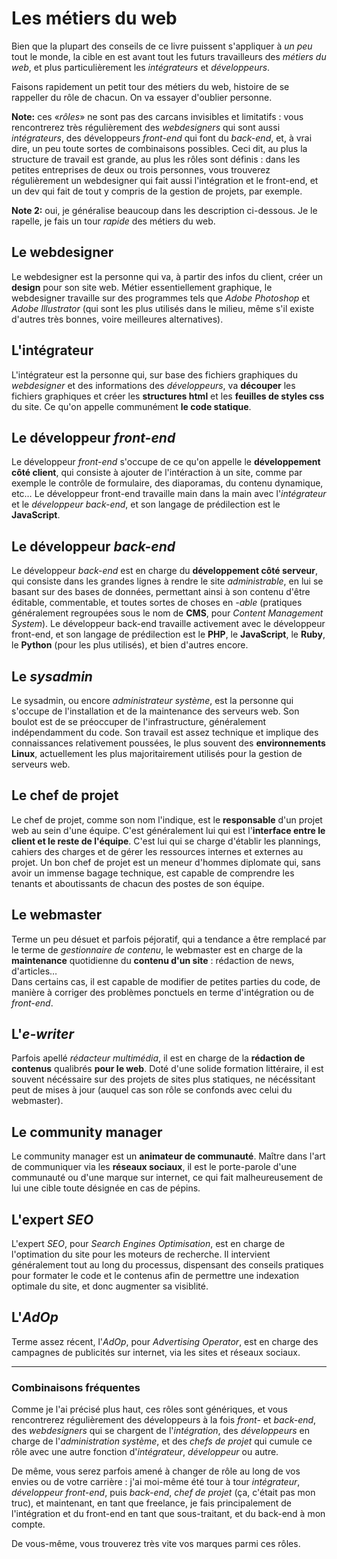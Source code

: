 # Les métiers du web

Bien que la plupart des conseils de ce livre puissent s'appliquer à *un peu* tout le monde, la cible en est avant tout les futurs travailleurs des *métiers du web*, et plus particulièrement les *intégrateurs* et *développeurs*.

Faisons rapidement un petit tour des métiers du web, histoire de se rappeller du rôle de chacun. On va essayer d'oublier personne.

**Note:** ces «*rôles*» ne sont pas des carcans invisibles et limitatifs : vous rencontrerez très régulièrement des *webdesigners* qui sont aussi *intégrateurs*, des développeurs *front-end* qui font du *back-end*, et, à vrai dire, un peu toute sortes de combinaisons possibles. Ceci dit, au plus la structure de travail est grande, au plus les rôles sont définis : dans les petites entreprises de deux ou trois personnes, vous trouverez régulièrement un webdesigner qui fait aussi l'intégration et le front-end, et un dev qui fait de tout y compris de la gestion de projets, par exemple.

**Note 2:** oui, je généralise beaucoup dans les description ci-dessous. Je le rapelle, je fais un tour *rapide* des métiers du web.

## Le webdesigner

Le webdesigner est la personne qui va, à partir des infos du client, créer un **design** pour son site web. Métier essentiellement graphique, le webdesigner travaille sur des programmes tels que *Adobe Photoshop* et *Adobe Illustrator* (qui sont les plus utilisés dans le milieu, même s'il existe d'autres très bonnes, voire meilleures alternatives).

## L'intégrateur

L'intégrateur est la personne qui, sur base des fichiers graphiques du *webdesigner* et des informations des *développeurs*, va **découper** les fichiers graphiques et créer les **structures html** et les **feuilles de styles css** du site. Ce qu'on appelle communément **le code statique**.

## Le développeur *front-end*

Le développeur *front-end* s'occupe de ce qu'on appelle le **développement côté client**, qui consiste à ajouter de l'intéraction à un site, comme par exemple le contrôle de formulaire, des diaporamas, du contenu dynamique, etc… Le développeur front-end travaille main dans la main avec l'*intégrateur* et le *développeur back-end*, et son langage de prédilection est le **JavaScript**.

## Le développeur *back-end*

Le développeur *back-end* est en charge du **développement côté serveur**, qui consiste dans les grandes lignes à rendre le site *administrable*, en lui se basant sur des bases de données, permettant ainsi à son contenu d'être éditable, commentable, et toutes sortes de choses en *-able* (pratiques généralement regroupées sous le nom de **CMS**, pour *Content Management System*). Le développeur back-end travaille activement avec le développeur front-end, et son langage de prédilection est le **PHP**, le **JavaScript**, le **Ruby**, le **Python** (pour les plus utilisés), et bien d'autres encore.

## Le *sysadmin*

Le sysadmin, ou encore *administrateur système*, est la personne qui s'occupe de l'installation et de la maintenance des serveurs web. Son boulot est de se préoccuper de l'infrastructure, généralement indépendamment du code. Son travail est assez technique et implique des connaissances relativement poussées, le plus souvent des **environnements Linux**, actuellement les plus majoritairement utilisés pour la gestion de serveurs web.

## Le chef de projet

Le chef de projet, comme son nom l'indique, est le **responsable** d'un projet web au sein d'une équipe. C'est généralement lui qui est l'**interface entre le client et le reste de l'équipe**. C'est lui qui se charge d'établir les plannings, cahiers des charges et de gérer les ressources internes et externes au projet. Un bon chef de projet est un meneur d'hommes diplomate qui, sans avoir un immense bagage technique, est capable de comprendre les tenants et aboutissants de chacun des postes de son équipe.

## Le webmaster

Terme un peu désuet et parfois péjoratif, qui a tendance a être remplacé par le terme de *gestionnaire de contenu*, le webmaster est en charge de la **maintenance** quotidienne du **contenu d'un site** : rédaction de news, d'articles…  
Dans certains cas, il est capable de modifier de petites parties du code, de manière à corriger des problèmes ponctuels en terme d'intégration ou de *front-end*.

## L'*e-writer*

Parfois apellé *rédacteur multimédia*, il est en charge de la **rédaction de contenus** qualibrés **pour le web**. Doté d'une solide formation littéraire, il est souvent nécéssaire sur des projets de sites plus statiques, ne nécéssitant peut de mises à jour (auquel cas son rôle se confonds avec celui du webmaster).

## Le community manager

Le community manager est un **animateur de communauté**. Maître dans l'art de communiquer via les **réseaux sociaux**, il est le porte-parole d'une communauté ou d'une marque sur internet, ce qui fait malheureusement de lui une cible toute désignée en cas de pépins.

## L'expert *SEO*

L'expert *SEO*, pour *Search Engines Optimisation*, est en charge de l'optimation du site pour les moteurs de recherche. Il intervient généralement tout au long du processus, dispensant des conseils pratiques pour formater le code et le contenus afin de permettre une indexation optimale du site, et donc augmenter sa visiblité.

## L'*AdOp*

Terme assez récent, l'*AdOp*, pour *Advertising Operator*, est en charge des campagnes de publicités sur internet, via les sites et réseaux sociaux.

* * *

### Combinaisons fréquentes

Comme je l'ai précisé plus haut, ces rôles sont génériques, et vous rencontrerez régulièrement des développeurs à la fois *front-* et *back-end*, des *webdesigners* qui se chargent de l'*intégration*, des *développeurs* en charge de l'*administration système*, et des *chefs de projet* qui cumule ce rôle avec une autre fonction d'*intégrateur*, *développeur* ou autre.

De même, vous serez parfois amené à changer de rôle au long de vos envies ou de votre carrière : j'ai moi-même été tour à tour *intégrateur*, *développeur front-end*, puis *back-end*, *chef de projet* (ça, c'était pas mon truc), et maintenant, en tant que freelance, je fais principalement de l'intégration et du front-end en tant que sous-traitant, et du back-end à mon compte.

De vous-même, vous trouverez très vite vos marques parmi ces rôles.